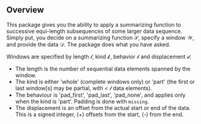 ## Overview

This package gives you the ability to apply a summarizing function to successive equi-length subsequences of some larger data sequence.
Simply put, you decide on a summarizing function 𝒮, specify a window 𝒲, and provide the data 𝒟.  The package does what you have asked.

Windows are specified by length 𝓁, kind 𝓀, behavior 𝒷 and displacement 𝒹.

- The length is the number of sequential data elements spanned by the window.
- The kind is either 'whole' (complete windows only) or 'part' (the first or last window[s] may be partial, with <  𝓁 data elements).
- The behaviour is 'pad_first', 'pad_last', 'pad_none', and applies only when the kind is 'part'. Padding is done with `missing`.
- The displacement is an offset from the actual start or end of the data. This is a signed integer, (+) offsets from the start, (-) from the end.








